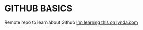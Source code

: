 # GITHUB BASICS
Remote repo to learn about Github
[I'm learning this on lynda.com](https://lynda.com)
